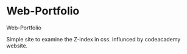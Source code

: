 # Web-Portfolio
Web-Portfolio

Simple site to examine the Z-index in css.
influnced by codeacademy website.
